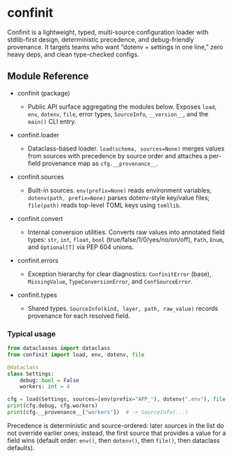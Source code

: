 # confinit
Confinit is a lightweight, typed, multi-source configuration loader with stdlib-first design, deterministic precedence, and debug-friendly provenance. It targets teams who want “dotenv + settings in one line,” zero heavy deps, and clean type-checked configs.

## Module Reference

- confinit (package)
  - Public API surface aggregating the modules below. Exposes `load`, `env`, `dotenv`, `file`, error types, `SourceInfo`, `__version__`, and the `main()` CLI entry.

- confinit.loader
  - Dataclass-based loader. `load(schema, sources=None)` merges values from sources with precedence by source order and attaches a per-field provenance map as `cfg.__provenance__`.

- confinit.sources
  - Built-in sources. `env(prefix=None)` reads environment variables; `dotenv(path, prefix=None)` parses dotenv-style key/value files; `file(path)` reads top-level TOML keys using `tomllib`.

- confinit.convert
  - Internal conversion utilities. Converts raw values into annotated field types: `str`, `int`, `float`, `bool` (true/false/1/0/yes/no/on/off), `Path`, `Enum`, and `Optional[T]` via PEP 604 unions.

- confinit.errors
  - Exception hierarchy for clear diagnostics: `ConfinitError` (base), `MissingValue`, `TypeConversionError`, and `ConfSourceError`.

- confinit.types
  - Shared types. `SourceInfo(kind, layer, path, raw_value)` records provenance for each resolved field.

### Typical usage

```python
from dataclasses import dataclass
from confinit import load, env, dotenv, file

@dataclass
class Settings:
    debug: bool = False
    workers: int = 4

cfg = load(Settings, sources=[env(prefix="APP_"), dotenv(".env"), file("config.toml")])
print(cfg.debug, cfg.workers)
print(cfg.__provenance__["workers"])  # -> SourceInfo(...)
```

Precedence is deterministic and source-ordered: later sources in the list do not override earlier ones; instead, the first source that provides a value for a field wins (default order: `env()`, then `dotenv()`, then `file()`, then dataclass defaults).
